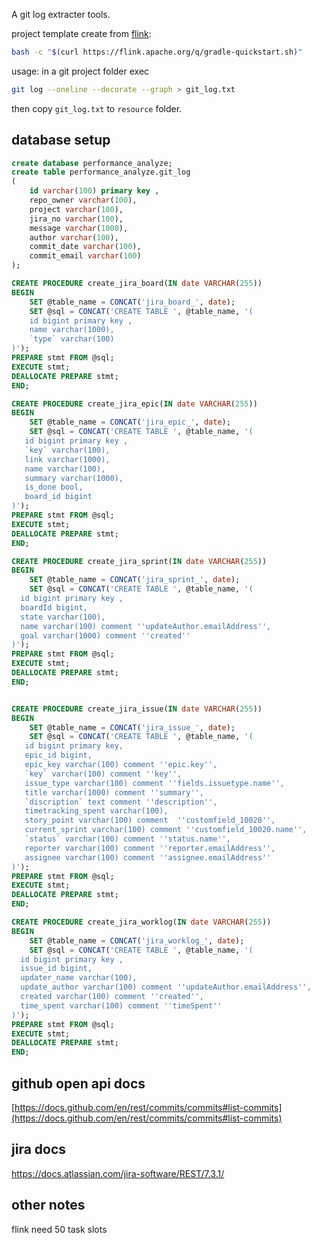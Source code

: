 A git log extracter tools.

project template create from [flink](https://nightlies.apache.org/flink/flink-docs-release-1.10/dev/projectsetup/java_api_quickstart.html#gradle):
```bash
bash -c "$(curl https://flink.apache.org/q/gradle-quickstart.sh)"
```

usage:
in a git project folder exec
```bash
git log --oneline --decorate --graph > git_log.txt
```
then copy `git_log.txt` to `resource` folder.

## database setup

```sql
create database performance_analyze;
create table performance_analyze.git_log
(
    id varchar(100) primary key ,
    repo_owner varchar(100),
    project varchar(100),
    jira_no varchar(100),
    message varchar(1000),
    author varchar(100),
    commit_date varchar(100),
    commit_email varchar(100)
);

CREATE PROCEDURE create_jira_board(IN date VARCHAR(255))
BEGIN
    SET @table_name = CONCAT('jira_board_', date);
    SET @sql = CONCAT('CREATE TABLE ', @table_name, '(
    id bigint primary key ,
    name varchar(1000),
    `type` varchar(100)
)');
PREPARE stmt FROM @sql;
EXECUTE stmt;
DEALLOCATE PREPARE stmt;
END;

CREATE PROCEDURE create_jira_epic(IN date VARCHAR(255))
BEGIN
    SET @table_name = CONCAT('jira_epic_', date);
    SET @sql = CONCAT('CREATE TABLE ', @table_name, '(
   id bigint primary key ,
   `key` varchar(100),
   link varchar(1000),
   name varchar(100),
   summary varchar(1000),
   is_done bool,
   board_id bigint
)');
PREPARE stmt FROM @sql;
EXECUTE stmt;
DEALLOCATE PREPARE stmt;
END;

CREATE PROCEDURE create_jira_sprint(IN date VARCHAR(255))
BEGIN
    SET @table_name = CONCAT('jira_sprint_', date);
    SET @sql = CONCAT('CREATE TABLE ', @table_name, '(
  id bigint primary key ,
  boardId bigint,
  state varchar(100),
  name varchar(100) comment ''updateAuthor.emailAddress'',
  goal varchar(1000) comment ''created''
)');
PREPARE stmt FROM @sql;
EXECUTE stmt;
DEALLOCATE PREPARE stmt;
END;


CREATE PROCEDURE create_jira_issue(IN date VARCHAR(255))
BEGIN
    SET @table_name = CONCAT('jira_issue_', date);
    SET @sql = CONCAT('CREATE TABLE ', @table_name, '(
   id bigint primary key,
   epic_id bigint,
   epic_key varchar(100) comment ''epic.key'',
   `key` varchar(100) comment ''key'',
   issue_type varchar(100) comment ''fields.issuetype.name'',
   title varchar(1000) comment ''summary'',
   `discription` text comment ''description'',
   timetracking_spent varchar(100),
   story_point varchar(100) comment  ''customfield_10028'',
   current_sprint varchar(100) comment ''customfield_10020.name'',
   `status` varchar(100) comment ''status.name'',
   reporter varchar(100) comment ''reporter.emailAddress'',
   assignee varchar(100) comment ''assignee.emailAddress''
)');
PREPARE stmt FROM @sql;
EXECUTE stmt;
DEALLOCATE PREPARE stmt;
END;

CREATE PROCEDURE create_jira_worklog(IN date VARCHAR(255))
BEGIN
    SET @table_name = CONCAT('jira_worklog_', date);
    SET @sql = CONCAT('CREATE TABLE ', @table_name, '(
  id bigint primary key ,
  issue_id bigint,
  updater_name varchar(100),
  update_author varchar(100) comment ''updateAuthor.emailAddress'',
  created varchar(100) comment ''created'',
  time_spent varchar(100) comment ''timeSpent''
)');
PREPARE stmt FROM @sql;
EXECUTE stmt;
DEALLOCATE PREPARE stmt;
END;


```

## github open api docs
[https://docs.github.com/en/rest/commits/commits#list-commits](https://docs.github.com/en/rest/commits/commits#list-commits)

## jira docs
https://docs.atlassian.com/jira-software/REST/7.3.1/

## other notes
flink need 50 task slots
